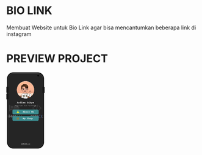 # BIO LINK
Membuat Website untuk Bio Link agar bisa mencantumkan beberapa link di instagram

# PREVIEW PROJECT

<img align="left" alt="arfian.com" width="100px" src="https://raw.githubusercontent.com/arfiancahya/order-link/master/public/src/Mockup%20HP.png" />
